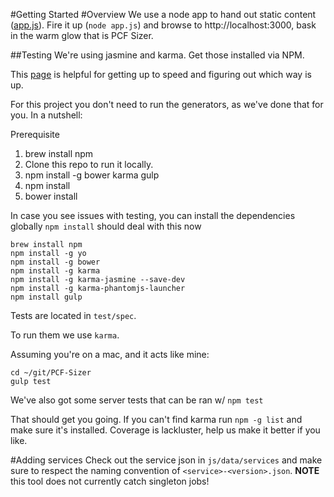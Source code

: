 #Getting Started
#Overview
We use a node app to hand out static content ([app.js](https://github.com/Pivotal-Field-Engineering/PCF-Sizer/blob/master/app.js)).
Fire it up (`node app.js`) and browse to http://localhost:3000, bask in the warm glow that is PCF Sizer.

##Testing
We're using jasmine and karma. Get those installed via NPM.

This [page](http://techportal.inviqa.com/2014/10/28/testing-javascript-get-started-with-jasmine/) is helpful for getting up to speed and figuring out which way is up.

For this project you don't need to run the generators, as we've done that for you. In a nutshell:

Prerequisite

1. brew install npm
2. Clone this repo to run it locally.
3. npm install -g bower karma gulp
4. npm install
4. bower install

In case you see issues with testing, you can install the dependencies globally
`npm install` should deal with this now
```
brew install npm
npm install -g yo
npm install -g bower
npm install -g karma
npm install -g karma-jasmine --save-dev
npm install -g karma-phantomjs-launcher
npm install gulp
```
Tests are located in `test/spec`.

To run them we use `karma`.

Assuming you're on a mac, and it acts like mine:

```
cd ~/git/PCF-Sizer
gulp test
```

We've also got some server tests that can be ran w/ `npm test`

That should get you going. If you can't find karma run `npm -g list` and make sure it's installed.
Coverage is lackluster, help us make it better if you like.

#Adding services
Check out the service json in `js/data/services` and make sure to respect the naming convention of `<service>-<version>.json`. **NOTE** this tool does not currently catch singleton jobs!
